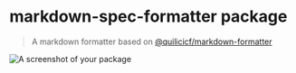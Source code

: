 # markdown-spec-formatter package

> A markdown formatter based on [@quilicicf/markdown-formatter](https://github.com/quilicicf/markdown-formatter)

![A screenshot of your package](https://f.cloud.github.com/assets/69169/2290250/c35d867a-a017-11e3-86be-cd7c5bf3ff9b.gif)
